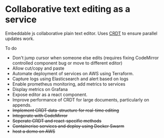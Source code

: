# Collaborative text editing as a service

Embeddable js collaborative plain text editor. Uses
[CRDT](https://en.wikipedia.org/wiki/Conflict-free_replicated_data_type) to ensure parallel
updates work.

To do
* Don't jump cursor when someone else edits
(requires fixing CodeMirror controlled component bug or move to different editor)
* Allow cut/copy and paste
* Automate deployment of services on AWS using Terraform.
* Capture logs using Elasticsearch and alert based on logs
* Enable prometheus monitoring, add metrics to services
* Display metrics on Grafana
* Expose editor as a react component.
* Improve performance of CRDT for large documents, particularly on appends.
* ~~Implement CRDT data-structure for real-time editing~~
* ~~Integerate with CodeMirror~~
* ~~Seperate CRDT and react-specific methods~~
* ~~Containerise services and deploy using Docker Swarm~~
* ~~host a demo on AWS~~
